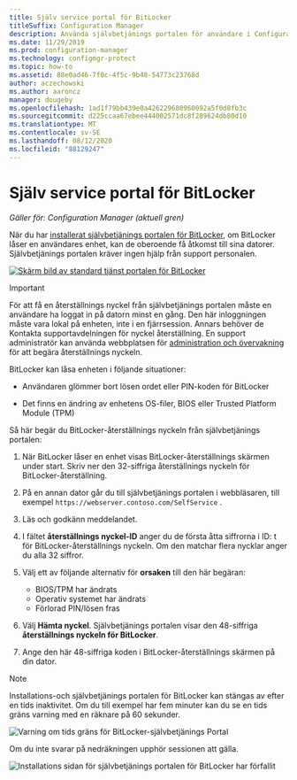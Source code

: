 ```yaml
---
title: Själv service portal för BitLocker
titleSuffix: Configuration Manager
description: Använda självbetjänings portalen för användare i Configuration Manager för BitLocker-återställning
ms.date: 11/29/2019
ms.prod: configuration-manager
ms.technology: configmgr-protect
ms.topic: how-to
ms.assetid: 88e0ad46-7f0c-4f5c-9b48-54773c23768d
author: aczechowski
ms.author: aaroncz
manager: dougeby
ms.openlocfilehash: 1ad1f79bb439e0a426229680960092a5f0d8fb3c
ms.sourcegitcommit: d225ccaa67ebee444002571dc8f289624db80d10
ms.translationtype: MT
ms.contentlocale: sv-SE
ms.lasthandoff: 08/12/2020
ms.locfileid: "88129247"
---
```

# <a name="bitlocker-self-service-portal"></a>Själv service portal för BitLocker

*Gäller för: Configuration Manager (aktuell gren)*

<!--3601034-->

När du har [installerat självbetjänings portalen för BitLocker](setup-websites.md), om BitLocker låser en användares enhet, kan de oberoende få åtkomst till sina datorer. Självbetjänings portalen kräver ingen hjälp från support personalen.

[![Skärm bild av standard tjänst portalen för BitLocker](media/bitlocker-self-service-portal.png)](media/bitlocker-self-service-portal.png#lightbox)

> [!IMPORTANT]
> För att få en återställnings nyckel från självbetjänings portalen måste en användare ha loggat in på datorn minst en gång. Den här inloggningen måste vara lokal på enheten, inte i en fjärrsession. Annars behöver de Kontakta supportavdelningen för nyckel återställning. En support administratör kan använda webbplatsen för [administration och övervakning](helpdesk-portal.md) för att begära återställnings nyckeln.

BitLocker kan låsa enheten i följande situationer:

- Användaren glömmer bort lösen ordet eller PIN-koden för BitLocker

- Det finns en ändring av enhetens OS-filer, BIOS eller Trusted Platform Module (TPM)

Så här begär du BitLocker-återställnings nyckeln från självbetjänings portalen:

1. När BitLocker låser en enhet visas BitLocker-återställnings skärmen under start. Skriv ner den 32-siffriga återställnings nyckeln för BitLocker-återställning.

1. På en annan dator går du till självbetjänings portalen i webbläsaren, till exempel `https://webserver.contoso.com/SelfService` .

1. Läs och godkänn meddelandet.

1. I fältet **återställnings nyckel-ID** anger du de första åtta siffrorna i ID: t för BitLocker-återställnings nyckeln. Om den matchar flera nycklar anger du alla 32 siffror.

1. Välj ett av följande alternativ för **orsaken** till den här begäran:

    - BIOS/TPM har ändrats
    - Operativ systemet har ändrats
    - Förlorad PIN/lösen fras

1. Välj **Hämta nyckel**. Självbetjänings portalen visar den 48-siffriga **återställnings nyckeln för BitLocker**.

1. Ange den här 48-siffriga koden i BitLocker-återställnings skärmen på din dator.

> [!NOTE]
> Installations-och självbetjänings portalen för BitLocker kan stängas av efter en tids inaktivitet. Om du till exempel har fem minuter kan du se en tids gräns varning med en räknare på 60 sekunder.
>
> ![Varning om tids gräns för BitLocker-självbetjänings Portal](media/bitlocker-self-service-portal-timeout-warning.png)
>
> Om du inte svarar på nedräkningen upphör sessionen att gälla.
>
> ![Installations sidan för självbetjänings portalen för BitLocker har förfallit](media/bitlocker-self-service-portal-session-expired.png)
